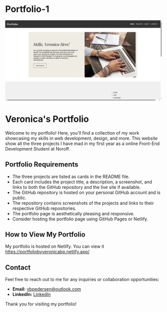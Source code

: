 # Portfolio-1

![The front of a portfolio page in beige, grey, white and black tones. Image of woman's hands typing on a laptop.](images/2024-06-07_21h54_05.png)


# Veronica's Portfolio

Welcome to my portfolio! Here, you'll find a collection of my work showcasing my skills in web development, design, and more. This website show all the three projects I have mad in my first year as a online Front-End Development Student at Noroff.

## Portfolio Requirements

- The three projects are listed as cards in the README file.
- Each card includes the project title, a description, a screenshot, and links to both the GitHub repository and the live site if available.
- The GitHub repository is hosted on your personal GitHub account and is public.
- The repository contains screenshots of the projects and links to their respective GitHub repositories.
- The portfolio page is aesthetically pleasing and responsive.
- Consider hosting the portfolio page using GitHub Pages or Netlify.

## How to View My Portfolio

My portfolio is hosted on Netlify. You can view it https://portfoliobyveronicabp.netlify.app/

## Contact
Feel free to reach out to me for any inquiries or collaboration opportunities:
- **Email:** [vbpedersen@outlook.com](mailto:your-email@example.com)
- **LinkedIn:** [LinkedIn](https://linkedin.com/in/veronica-brun-pedersen-2860bb249)

Thank you for visiting my portfolio!
